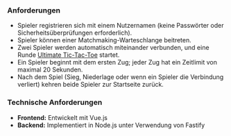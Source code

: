 ### Anforderungen

- Spieler registrieren sich mit einem Nutzernamen (keine Passwörter oder Sicherheitsüberprüfungen erforderlich).
- Spieler können einer Matchmaking-Warteschlange beitreten.
- Zwei Spieler werden automatisch miteinander verbunden, und eine Runde [Ultimate Tic-Tac-Toe](https://en.wikipedia.org/wiki/Ultimate_tic-tac-toe) startet.
- Ein Spieler beginnt mit dem ersten Zug; jeder Zug hat ein Zeitlimit von maximal 20 Sekunden.
- Nach dem Spiel (Sieg, Niederlage oder wenn ein Spieler die Verbindung verliert) kehren beide Spieler zur Startseite zurück.

### Technische Anforderungen

- **Frontend:** Entwickelt mit Vue.js
- **Backend:** Implementiert in Node.js unter Verwendung von Fastify
